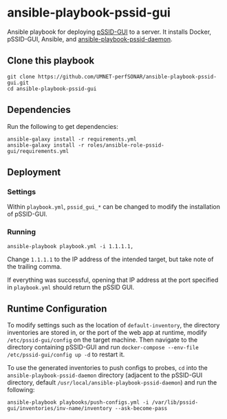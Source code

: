 # ansible-playbook-pssid-gui

Ansible playbook for deploying [pSSID-GUI](https://github.com/UMNET-perfSONAR/pSSID-GUI) to a server. It installs Docker, pSSID-GUI, Ansible, and [ansible-playbook-pssid-daemon](https://github.com/UMNET-perfSONAR/ansible-playbook-pssid-daemon).

## Clone this playbook

```
git clone https://github.com/UMNET-perfSONAR/ansible-playbook-pssid-gui.git
cd ansible-playbook-pssid-gui
```



## Dependencies

Run the following to get dependencies:

```
ansible-galaxy install -r requirements.yml
ansible-galaxy install -r roles/ansible-role-pssid-gui/requirements.yml
```

## Deployment

### Settings

Within `playbook.yml`, `pssid_gui_*` can be changed to modify the installation of pSSID-GUI.

### Running

```
ansible-playbook playbook.yml -i 1.1.1.1,
```

Change `1.1.1.1` to the IP address of the intended target, but take note of the trailing comma.

If everything was successful, opening that IP address at the port specified in `playbook.yml` should return the pSSID GUI.

## Runtime Configuration

To modify settings such as the location of `default-inventory`, the directory inventories are stored in, or the port of the web app at runtime, modify `/etc/pssid-gui/config` on the target machine. Then navigate to the directory containing pSSID-GUI and run `docker-compose --env-file /etc/pssid-gui/config up -d` to restart it.

To use the generated inventories to push configs to probes, `cd` into the `ansible-playbook-pssid-daemon` directory (adjacent to the pSSID-GUI directory, default `/usr/local/ansible-playbook-pssid-daemon`) and run the following: 

```
ansible-playbook playbooks/push-configs.yml -i /var/lib/pssid-gui/inventories/inv-name/inventory --ask-become-pass
```
